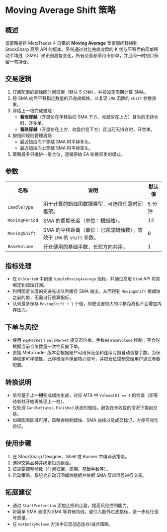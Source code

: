 # Moving Average Shift 策略

## 概述

该策略是将 MetaTrader 4 自带的 **Moving Average** 专家顾问移植到 StockSharp 高层 API 的版本。系统通过对比完成收盘的 K 线与平移后的简单移动平均线（SMA）来识别趋势变化，所有交易都采用市价单，并且同一时刻只保留一笔持仓。

## 交易逻辑

1. 订阅配置的蜡烛图时间框架（默认 5 分钟），并按设定周期计算 SMA。
2. 将 SMA 向后平移指定数量的已完成蜡烛，以复现 `iMA` 函数的 `shift` 参数效果。
3. 评估上一根完成蜡烛：
   - **看涨穿越**（开盘价在平移后的 SMA 下方、收盘价在上方）且当前无持仓时，开多单。
   - **看跌穿越**（开盘价在上方、收盘价在下方）且当前无持仓时，开空单。
4. 按相同规则管理离场：
   - 最近蜡烛向下穿越 SMA 时平掉多头。
   - 最近蜡烛向上穿越 SMA 时平掉空头。
5. 策略最多只维护一笔仓位，遵循原始 EA 轮换买卖的模式。

## 参数

| 名称 | 说明 | 默认值 |
| --- | --- | --- |
| `CandleType` | 用于计算的蜡烛图数据类型，可选择任意时间框架。 | 5 分钟 |
| `MovingPeriod` | SMA 的周期长度（单位：根蜡烛）。 | 12 |
| `MovingShift` | SMA 的平移距离（单位：已完成蜡烛数），等效于 `iMA` 的 `shift` 参数。 | 6 |
| `BaseVolume` | 开仓使用的基础手数，长短方向共用。 | 1 |

## 指标处理

- 在 `OnStarted` 中创建 `SimpleMovingAverage` 指标，并通过高层 `Bind` API 将其绑定到蜡烛订阅。
- 利用固定长度的先进先出队列缓存 SMA 输出，从而得到 `MovingShift` 根蜡烛之前的值，无需自行重算指标。
- 队列最多保存 `MovingShift + 1` 个值，即使设置较大的平移距离也不会增加内存压力。

## 下单与风控

- 使用 `BuyMarket` / `SellMarket` 提交市价单，手数由 `BaseVolume` 控制；平仓时根据当前仓位数量一次性反向下单。
- 原始 MetaTrader 版本会根据账户可用保证金和连续亏损自动调整手数。为保持稳定可移植性，此移植版本保留核心信号，并把仓位控制交给用户通过参数配置。

## 转换说明

- 信号基于**上一根**完成蜡烛生成，对应 MT4 中 `Volume[0] == 1` 的检查（即等待新柱开始再处理上一柱）。
- 仅处理 `CandleStates.Finished` 状态的蜡烛，避免在未收盘的情况下提前交易。
- 如果图表区域可用，策略会绘制蜡烛、SMA 曲线以及成交标记，方便可视化验证。

## 使用步骤

1. 在 StockSharp Designer、Shell 或 Runner 中编译该策略。
2. 选择交易品种并绑定投资组合。
3. 按需要调整参数（时间框架、周期、基础手数等）。
4. 启动策略，系统会自动订阅蜡烛数据并依据 SMA 穿越信号进行交易。

## 拓展建议

- 通过 `StartProtection` 添加止损和止盈，提高风险控制能力。
- 将简单 SMA 替换为 EMA 等其他均线，或引入额外过滤指标，进一步优化信号质量。
- 在 `GetEntryVolume` 方法中实现动态加仓/减仓策略。

